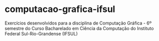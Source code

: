 # computacao-grafica-ifsul
Exercícios desenvolvidos para a disciplina de Computação Gráfica - 6º semestre do Curso Bacharelado em Ciência da Computação do Instituto Federal Sul-Rio-Grandense (IFSUL)
